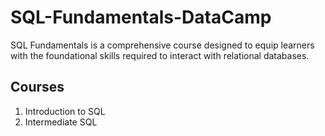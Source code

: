 # SQL-Fundamentals-DataCamp
SQL Fundamentals is a comprehensive course designed to equip learners with the foundational skills required to interact with relational databases.
## Courses
1. Introduction to SQL
2. Intermediate SQL
